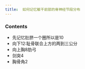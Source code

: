 ```yaml
---
title:  如何记忆躯干前部的脊神经节段分布
--- 
```


### Contents
- 先记忆肚脐一个圈所以是10
- 向下12:耻骨联合上方的两到三公分
- 向上胸8肋弓
- 剑突4
- 胸骨角2
